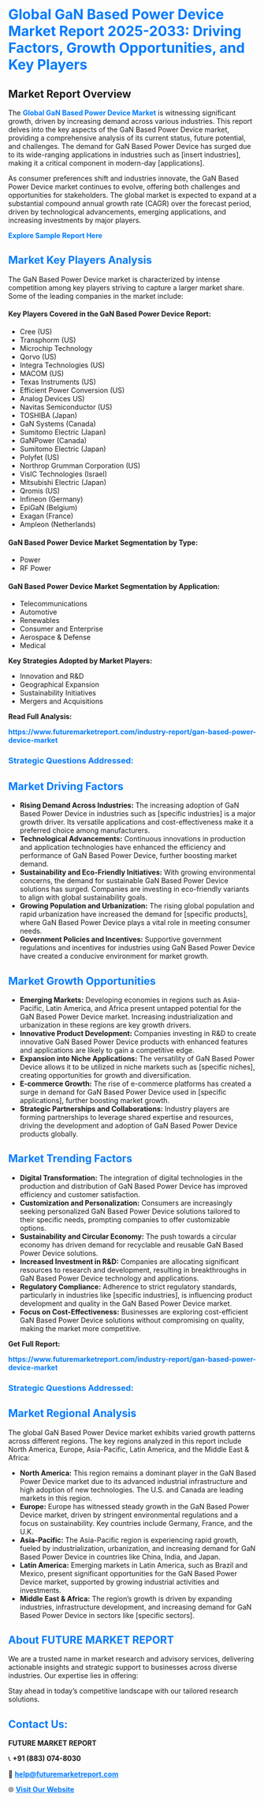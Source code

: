 <h1 style="color: #007BFF;">Global GaN Based Power Device Market Report 2025-2033: Driving Factors, Growth Opportunities, and Key Players</h1>

<section id="overview">
<h2>Market Report Overview</h2>
<p>The <a href="https://www.futuremarketreport.com/industry-report/gan-based-power-device-market" style="color: #007BFF; text-decoration: none;"><strong>Global GaN Based Power Device Market</strong></a> is witnessing significant growth, driven by increasing demand across various industries. This report delves into the key aspects of the GaN Based Power Device market, providing a comprehensive analysis of its current status, future potential, and challenges. The demand for GaN Based Power Device has surged due to its wide-ranging applications in industries such as [insert industries], making it a critical component in modern-day [applications].</p>
<p>As consumer preferences shift and industries innovate, the GaN Based Power Device market continues to evolve, offering both challenges and opportunities for stakeholders. The global market is expected to expand at a substantial compound annual growth rate (CAGR) over the forecast period, driven by technological advancements, emerging applications, and increasing investments by major players.</p>
</section>

<section id="overview">
<p><a href="https://www.futuremarketreport.com/request-sample/reportId=82483" style="color: #007BFF; text-decoration: none;"><strong>Explore Sample Report Here</strong></a></p>
</section>

<section id="key-players">
<h2 style="color: #007BFF;">Market Key Players Analysis</h2>
<p>The GaN Based Power Device market is characterized by intense competition among key players striving to capture a larger market share. Some of the leading companies in the market include:</p>
<h4>Key Players Covered in the GaN Based Power Device Report:</h4>
<ul><li>Cree (US)</li><li>Transphorm (US)</li><li>Microchip Technology</li><li>Qorvo (US)</li><li>Integra Technologies (US)</li><li>MACOM (US)</li><li>Texas Instruments (US)</li><li>Efficient Power Conversion (US)</li><li>Analog Devices US)</li><li>Navitas Semiconductor (US)</li><li>TOSHIBA (Japan)</li><li>GaN Systems (Canada)</li><li>Sumitomo Electric (Japan)</li><li>GaNPower (Canada)</li><li>Sumitomo Electric (Japan)</li><li>Polyfet (US)</li><li>Northrop Grumman Corporation (US)</li><li>VisIC Technologies (Israel)</li><li>Mitsubishi Electric (Japan)</li><li>Qromis (US)</li><li>Infineon (Germany)</li><li>EpiGaN (Belgium)</li><li>Exagan (France)</li><li>Ampleon (Netherlands)</li></ul>
<h4>GaN Based Power Device Market Segmentation by Type:</h4>
<ul><li>Power</li><li>RF Power</li></ul>

<h4>GaN Based Power Device Market Segmentation by Application:</h4>
<ul><li>Telecommunications</li><li>Automotive</li><li>Renewables</li><li>Consumer and Enterprise</li><li>Aerospace &amp; Defense</li><li>Medical</li></ul>
<p><strong>Key Strategies Adopted by Market Players:</strong></p>
<ul>
<li>Innovation and R&D</li>
<li>Geographical Expansion</li>
<li>Sustainability Initiatives</li>
<li>Mergers and Acquisitions</li>
</ul>
</section>

<section>
<p><strong>Read Full Analysis: </strong></p><a href="https://www.futuremarketreport.com/industry-report/gan-based-power-device-market" style="color: #007BFF; text-decoration: none;"><strong>https://www.futuremarketreport.com/industry-report/gan-based-power-device-market</strong></a>
<h3 style="color: #007BFF;">Strategic Questions Addressed:</h3>
</section>

<section id="driving-factors">
<h2 style="color: #007BFF;">Market Driving Factors</h2>
<ul>
<li><strong>Rising Demand Across Industries:</strong> The increasing adoption of GaN Based Power Device in industries such as [specific industries] is a major growth driver. Its versatile applications and cost-effectiveness make it a preferred choice among manufacturers.</li>
<li><strong>Technological Advancements:</strong> Continuous innovations in production and application technologies have enhanced the efficiency and performance of GaN Based Power Device, further boosting market demand.</li>
<li><strong>Sustainability and Eco-Friendly Initiatives:</strong> With growing environmental concerns, the demand for sustainable GaN Based Power Device solutions has surged. Companies are investing in eco-friendly variants to align with global sustainability goals.</li>
<li><strong>Growing Population and Urbanization:</strong> The rising global population and rapid urbanization have increased the demand for [specific products], where GaN Based Power Device plays a vital role in meeting consumer needs.</li>
<li><strong>Government Policies and Incentives:</strong> Supportive government regulations and incentives for industries using GaN Based Power Device have created a conducive environment for market growth.</li>
</ul>
</section>

<section id="growth-opportunities">
<h2 style="color: #007BFF;">Market Growth Opportunities</h2>
<ul>
<li><strong>Emerging Markets:</strong> Developing economies in regions such as Asia-Pacific, Latin America, and Africa present untapped potential for the GaN Based Power Device market. Increasing industrialization and urbanization in these regions are key growth drivers.</li>
<li><strong>Innovative Product Development:</strong> Companies investing in R&D to create innovative GaN Based Power Device products with enhanced features and applications are likely to gain a competitive edge.</li>
<li><strong>Expansion into Niche Applications:</strong> The versatility of GaN Based Power Device allows it to be utilized in niche markets such as [specific niches], creating opportunities for growth and diversification.</li>
<li><strong>E-commerce Growth:</strong> The rise of e-commerce platforms has created a surge in demand for GaN Based Power Device used in [specific applications], further boosting market growth.</li>
<li><strong>Strategic Partnerships and Collaborations:</strong> Industry players are forming partnerships to leverage shared expertise and resources, driving the development and adoption of GaN Based Power Device products globally.</li>
</ul>
</section>

<section id="trending-factors">
<h2 style="color: #007BFF;">Market Trending Factors</h2>
<ul>
<li><strong>Digital Transformation:</strong> The integration of digital technologies in the production and distribution of GaN Based Power Device has improved efficiency and customer satisfaction.</li>
<li><strong>Customization and Personalization:</strong> Consumers are increasingly seeking personalized GaN Based Power Device solutions tailored to their specific needs, prompting companies to offer customizable options.</li>
<li><strong>Sustainability and Circular Economy:</strong> The push towards a circular economy has driven demand for recyclable and reusable GaN Based Power Device solutions.</li>
<li><strong>Increased Investment in R&D:</strong> Companies are allocating significant resources to research and development, resulting in breakthroughs in GaN Based Power Device technology and applications.</li>
<li><strong>Regulatory Compliance:</strong> Adherence to strict regulatory standards, particularly in industries like [specific industries], is influencing product development and quality in the GaN Based Power Device market.</li>
<li><strong>Focus on Cost-Effectiveness:</strong> Businesses are exploring cost-efficient GaN Based Power Device solutions without compromising on quality, making the market more competitive.</li>
</ul>
</section>

<section>
<p><strong>Get Full Report: </strong></p><a href="https://www.futuremarketreport.com/industry-report/gan-based-power-device-market" style="color: #007BFF; text-decoration: none;"><strong>https://www.futuremarketreport.com/industry-report/gan-based-power-device-market</strong></a>
<h3 style="color: #007BFF;">Strategic Questions Addressed:</h3>
</section>


<section id="regional-analysis">
<h2 style="color: #007BFF;">Market Regional Analysis</h2>
<p>The global GaN Based Power Device market exhibits varied growth patterns across different regions. The key regions analyzed in this report include North America, Europe, Asia-Pacific, Latin America, and the Middle East & Africa:</p>
<ul>
<li><strong>North America:</strong> This region remains a dominant player in the GaN Based Power Device market due to its advanced industrial infrastructure and high adoption of new technologies. The U.S. and Canada are leading markets in this region.</li>
<li><strong>Europe:</strong> Europe has witnessed steady growth in the GaN Based Power Device market, driven by stringent environmental regulations and a focus on sustainability. Key countries include Germany, France, and the U.K.</li>
<li><strong>Asia-Pacific:</strong> The Asia-Pacific region is experiencing rapid growth, fueled by industrialization, urbanization, and increasing demand for GaN Based Power Device in countries like China, India, and Japan.</li>
<li><strong>Latin America:</strong> Emerging markets in Latin America, such as Brazil and Mexico, present significant opportunities for the GaN Based Power Device market, supported by growing industrial activities and investments.</li>
<li><strong>Middle East & Africa:</strong> The region’s growth is driven by expanding industries, infrastructure development, and increasing demand for GaN Based Power Device in sectors like [specific sectors].</li>
</ul>
</section>

<footer>
<h2 style="color: #007BFF;">About FUTURE MARKET REPORT</h2>
<p>We are a trusted name in market research and advisory services, delivering actionable insights and strategic support to businesses across diverse industries. Our expertise lies in offering:</p>

<p>Stay ahead in today’s competitive landscape with our tailored research solutions.</p>

<h2 style="color: #007BFF;">Contact Us:</h2>
<p><strong>FUTURE MARKET REPORT</strong></p>
<p>📞 <strong>+91 (883) 074-8030</strong></p>
<p>📧 <strong><a href="mailto:help@futuremarketreport.com" style="color: #007BFF;">help@futuremarketreport.com</a></strong></p>
<p>🌐 <strong><a href="https://www.futuremarketreport.com/" style="color: #007BFF;">Visit Our Website</a></strong></p>
</footer>